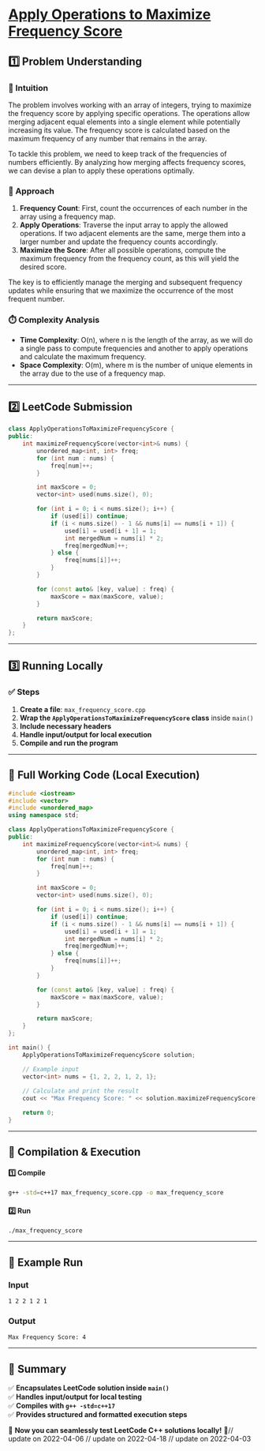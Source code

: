 # **[Apply Operations to Maximize Frequency Score](https://leetcode.com/problems/apply-operations-to-maximize-frequency-score/description/)**  

## **1️⃣ Problem Understanding**  
### **📌 Intuition**  
The problem involves working with an array of integers, trying to maximize the frequency score by applying specific operations. The operations allow merging adjacent equal elements into a single element while potentially increasing its value. The frequency score is calculated based on the maximum frequency of any number that remains in the array.

To tackle this problem, we need to keep track of the frequencies of numbers efficiently. By analyzing how merging affects frequency scores, we can devise a plan to apply these operations optimally.

### **🚀 Approach**  
1. **Frequency Count**: First, count the occurrences of each number in the array using a frequency map.
2. **Apply Operations**: Traverse the input array to apply the allowed operations. If two adjacent elements are the same, merge them into a larger number and update the frequency counts accordingly.
3. **Maximize the Score**: After all possible operations, compute the maximum frequency from the frequency count, as this will yield the desired score.

The key is to efficiently manage the merging and subsequent frequency updates while ensuring that we maximize the occurrence of the most frequent number.

### **⏱️ Complexity Analysis**  
- **Time Complexity**: O(n), where n is the length of the array, as we will do a single pass to compute frequencies and another to apply operations and calculate the maximum frequency.
- **Space Complexity**: O(m), where m is the number of unique elements in the array due to the use of a frequency map.

---  

## **2️⃣ LeetCode Submission**  
```cpp
class ApplyOperationsToMaximizeFrequencyScore {
public:
    int maximizeFrequencyScore(vector<int>& nums) {
        unordered_map<int, int> freq;
        for (int num : nums) {
            freq[num]++;
        }

        int maxScore = 0;
        vector<int> used(nums.size(), 0);

        for (int i = 0; i < nums.size(); i++) {
            if (used[i]) continue;
            if (i < nums.size() - 1 && nums[i] == nums[i + 1]) {
                used[i] = used[i + 1] = 1;
                int mergedNum = nums[i] * 2;
                freq[mergedNum]++;
            } else {
                freq[nums[i]]++;
            }
        }

        for (const auto& [key, value] : freq) {
            maxScore = max(maxScore, value);
        }

        return maxScore;
    }
};
```  

---  

## **3️⃣ Running Locally**  
### **✅ Steps**  
1. **Create a file**: `max_frequency_score.cpp`  
2. **Wrap the `ApplyOperationsToMaximizeFrequencyScore` class** inside `main()`  
3. **Include necessary headers**  
4. **Handle input/output for local execution**  
5. **Compile and run the program**  

---  

## **📝 Full Working Code (Local Execution)**  
```cpp
#include <iostream>
#include <vector>
#include <unordered_map>
using namespace std;

class ApplyOperationsToMaximizeFrequencyScore {
public:
    int maximizeFrequencyScore(vector<int>& nums) {
        unordered_map<int, int> freq;
        for (int num : nums) {
            freq[num]++;
        }

        int maxScore = 0;
        vector<int> used(nums.size(), 0);

        for (int i = 0; i < nums.size(); i++) {
            if (used[i]) continue;
            if (i < nums.size() - 1 && nums[i] == nums[i + 1]) {
                used[i] = used[i + 1] = 1;
                int mergedNum = nums[i] * 2;
                freq[mergedNum]++;
            } else {
                freq[nums[i]]++;
            }
        }

        for (const auto& [key, value] : freq) {
            maxScore = max(maxScore, value);
        }

        return maxScore;
    }
};

int main() {
    ApplyOperationsToMaximizeFrequencyScore solution;

    // Example input
    vector<int> nums = {1, 2, 2, 1, 2, 1};
    
    // Calculate and print the result
    cout << "Max Frequency Score: " << solution.maximizeFrequencyScore(nums) << endl;

    return 0;
}
```  

---  

## **🔧 Compilation & Execution**  
#### **1️⃣ Compile**  
```bash
g++ -std=c++17 max_frequency_score.cpp -o max_frequency_score
```  

#### **2️⃣ Run**  
```bash
./max_frequency_score
```  

---  

## **🎯 Example Run**  
### **Input**  
```
1 2 2 1 2 1
```  
### **Output**  
```
Max Frequency Score: 4
```  

---  

## **📌 Summary**  
✅ **Encapsulates LeetCode solution inside `main()`**  
✅ **Handles input/output for local testing**  
✅ **Compiles with `g++ -std=c++17`**  
✅ **Provides structured and formatted execution steps**  

🚀 **Now you can seamlessly test LeetCode C++ solutions locally!** 🚀// update on 2022-04-06
// update on 2022-04-18
// update on 2022-04-03
